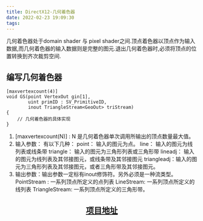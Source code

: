 ```yaml
---
title: DirectX12-几何着色器
date: 2022-02-23 19:09:30
tags:
---
```


几何着色器处于domain shader 与 pixel shader之间.顶点着色器以顶点作为输入数据,而几何着色器的输入数据则是完整的图元.退出几何着色器时,必须将顶点的位置转换到齐次裁剪空间.
## 编写几何着色器
```
[maxvertexcount(4)]
void GS(point VertexOut gin[1], 
        uint primID : SV_PrimitiveID, 
        inout TriangleStream<GeoOut> triStream)
{
    // 几何着色器的具体实现
}
```
1. [maxvertexcount(N)] : N 是几何着色器单次调用所输出的顶点数量最大值。
2. 输入参数：  有以下几种：
   point： 输入的图元为点。
   line： 输入的图元为线列表或线条带
   triangle： 输入的图元为三角形列表或三角形带
   lineadj： 输入的图元为线列表及其邻接图元，或线条带及其邻接图元
   triangleadj：输入的图元为三角形列表及其邻接图元，或者三角形带及其邻接图元。
3. 输出参数：输出参数一定标有inout修饰符。另外必须是一种流类型。
   PointStream<OutputVertexType> : 一系列顶点所定义的点列表
   LineStream<OutputVertexType>: 一系列顶点所定义的线列表
   TriangleStream<OutputVertexType>: 一系列顶点所定义的三角形带。

 ## <center> [项目地址](https://github.com/tsxy2007/MyDirectx12)